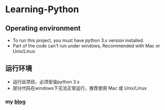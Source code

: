 # Learning-Python

## Operating environment


* To run this project, you must have python 3.x version installed.
* Part of the code can't run under windows, Recommended with Mac or Unix/Linux 

## 运行环境 

* 运行此项目，必须安装python 3.x
* 部分代码在windows下无法正常运行，推荐使用 Mac 或 Unix/Linux

### my  [blog](https://www.popo.xyz?from=github)
